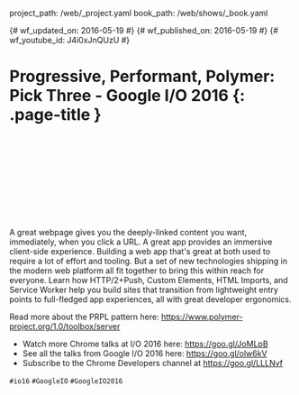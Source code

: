 project_path: /web/_project.yaml book_path: /web/shows/_book.yaml

{# wf_updated_on: 2016-05-19 #} {# wf_published_on: 2016-05-19 #} {# wf_youtube_id: J4i0xJnQUzU #}

# Progressive, Performant, Polymer: Pick Three - Google I/O 2016 {: .page-title }

<div class="video-wrapper">
  <iframe class="devsite-embedded-youtube-video" data-video-id="J4i0xJnQUzU"
          data-autohide="1" data-showinfo="0" frameborder="0" allowfullscreen>
  </iframe>
</div>

A great webpage gives you the deeply-linked content you want, immediately, when you click a URL. A great app provides an immersive client-side experience. Building a web app that's great at both used to require a lot of effort and tooling. But a set of new technologies shipping in the modern web platform all fit together to bring this within reach for everyone. Learn how HTTP/2+Push, Custom Elements, HTML Imports, and Service Worker help you build sites that transition from lightweight entry points to full-fledged app experiences, all with great developer ergonomics.

Read more about the PRPL pattern here: <https://www.polymer-project.org/1.0/toolbox/server>

* Watch more Chrome talks at I/O 2016 here: <https://goo.gl/JoMLpB> 
* See all the talks from Google I/O 2016 here: <https://goo.gl/olw6kV>
* Subscribe to the Chrome Developers channel at <https://goo.gl/LLLNvf>

`#io16` `#GoogleIO` `#GoogleIO2016`